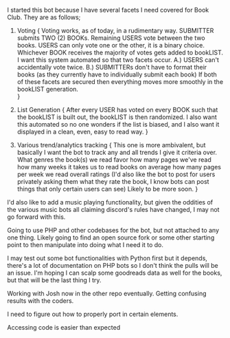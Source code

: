 I started this bot because I have several facets I need covered for Book Club. They are as follows;

1. Voting
{
Voting works, as of today, in a rudimentary way. SUBMITTER submits TWO (2) BOOKs. Remaining USERS vote between the two books. USERS can only vote one or the other, it is a binary choice. Whichever BOOK receives the majority of votes gets added to bookLIST. I want this system automated so that two facets occur.
    A.) USERS can't accidentally vote twice.
    B.) SUBMITTERs don't have to format their books (as they currently have to individually submit each book)
If both of these facets are secured then everything moves more smoothly in the bookLIST generation.    
}
    
2. List Generation
{
After every USER has voted on every BOOK such that the bookLIST is built out, the bookLIST is then randomized. I also want this automated so no one wonders if the list is biased, and I also want it displayed in a clean, even, easy to read way.
}

3. Various trend/analytics tracking
{
This one is more ambivalent, but basically I want the bot to track any and all trends I give it criteria over. 
	What genres the book(s) we read favor
	how many pages we've read
	how many weeks it takes us to read books on average
	how many pages per week we read
	overall ratings (I'd also like the bot to post for users privately asking them what they rate the book, I know bots can post things that only certain users can see)
Likely to be more soon.
}

I'd also like to add a music playing functionality, but given the oddities of the various music bots all claiming discord's rules have changed, I may not go forward with this.

Going to use PHP and other codebases for the bot, but not attached to any one thing. Likely going to find an open source fork or some other starting point to then manipulate into doing what I need it to do.

I may test out some bot functionalities with Python first but it depends, there's a lot of documentation on PHP bots so I don't think the pulls will be an issue. I'm hoping I can scalp some goodreads data as well for the books, but that will be the last thing I try.

Working with Josh now in the other repo eventually. Getting confusing results with the coders.

I need to figure out how to properly port in certain elements.

Accessing code is easier than expected
